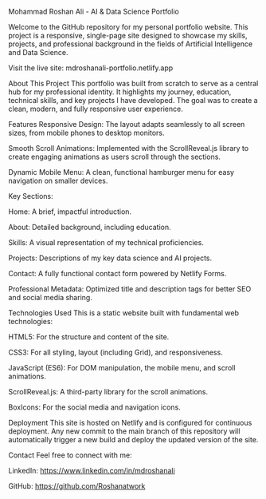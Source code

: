 Mohammad Roshan Ali - AI & Data Science Portfolio

Welcome to the GitHub repository for my personal portfolio website. This project is a responsive, single-page site designed to showcase my skills, projects, and professional background in the fields of Artificial Intelligence and Data Science.

Visit the live site: mdroshanali-portfolio.netlify.app


About This Project
This portfolio was built from scratch to serve as a central hub for my professional identity. It highlights my journey, education, technical skills, and key projects I have developed. The goal was to create a clean, modern, and fully responsive user experience.

Features
Responsive Design: The layout adapts seamlessly to all screen sizes, from mobile phones to desktop monitors.

Smooth Scroll Animations: Implemented with the ScrollReveal.js library to create engaging animations as users scroll through the sections.

Dynamic Mobile Menu: A clean, functional hamburger menu for easy navigation on smaller devices.

Key Sections:

Home: A brief, impactful introduction.

About: Detailed background, including education.

Skills: A visual representation of my technical proficiencies.

Projects: Descriptions of my key data science and AI projects.

Contact: A fully functional contact form powered by Netlify Forms.

Professional Metadata: Optimized title and description tags for better SEO and social media sharing.

Technologies Used
This is a static website built with fundamental web technologies:

HTML5: For the structure and content of the site.

CSS3: For all styling, layout (including Grid), and responsiveness.

JavaScript (ES6): For DOM manipulation, the mobile menu, and scroll animations.

ScrollReveal.js: A third-party library for the scroll animations.

BoxIcons: For the social media and navigation icons.

Deployment
This site is hosted on Netlify and is configured for continuous deployment. Any new commit to the main branch of this repository will automatically trigger a new build and deploy the updated version of the site.

Contact
Feel free to connect with me:

LinkedIn: https://www.linkedin.com/in/mdroshanali

GitHub: https://github.com/Roshanatwork
